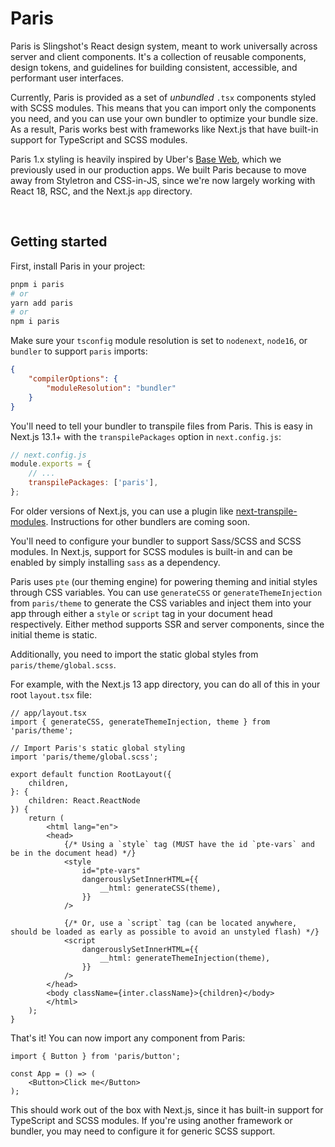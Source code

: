 # Paris

Paris is Slingshot's React design system, meant to work universally across server and client components. It's a collection of reusable components, design tokens, and guidelines for building consistent, accessible, and performant user interfaces.

Currently, Paris is provided as a set of *unbundled* `.tsx` components styled with SCSS modules. This means that you can import only the components you need, and you can use your own bundler to optimize your bundle size. As a result, Paris works best with frameworks like Next.js that have built-in support for TypeScript and SCSS modules.

Paris 1.x styling is heavily inspired by Uber's [Base Web](https://baseweb.design), which we previously used in our production apps. We built Paris because to move away from Styletron and CSS-in-JS, since we're now largely working with React 18, RSC, and the Next.js `app` directory.

<br />

## Getting started

First, install Paris in your project:

```bash
pnpm i paris
# or
yarn add paris
# or
npm i paris
```

Make sure your `tsconfig` module resolution is set to `nodenext`, `node16`, or `bundler` to support `paris` imports:

```json
{
    "compilerOptions": {
        "moduleResolution": "bundler"
    }
}
```

You'll need to tell your bundler to transpile files from Paris. This is easy in Next.js 13.1+ with the `transpilePackages` option in `next.config.js`:

```js
// next.config.js
module.exports = {
    // ...
    transpilePackages: ['paris'],
};
```

For older versions of Next.js, you can use a plugin like [next-transpile-modules](https://www.npmjs.com/package/next-transpile-modules). Instructions for other bundlers are coming soon.

You'll need to configure your bundler to support Sass/SCSS and SCSS modules. In Next.js, support for SCSS modules is built-in and can be enabled by simply installing `sass` as a dependency.

Paris uses `pte` (our theming engine) for powering theming and initial styles through CSS variables. You can use `generateCSS` or `generateThemeInjection` from `paris/theme` to generate the CSS variables and inject them into your app through either a `style` or `script` tag in your document head respectively. Either method supports SSR and server components, since the initial theme is static.

Additionally, you need to import the static global styles from `paris/theme/global.scss`.

For example, with the Next.js 13 app directory, you can do all of this in your root `layout.tsx` file:

```tsx
// app/layout.tsx
import { generateCSS, generateThemeInjection, theme } from 'paris/theme';

// Import Paris's static global styling
import 'paris/theme/global.scss';

export default function RootLayout({
    children,
}: {
    children: React.ReactNode
}) {
    return (
        <html lang="en">
        <head>
            {/* Using a `style` tag (MUST have the id `pte-vars` and be in the document head) */}
            <style
                id="pte-vars"
                dangerouslySetInnerHTML={{
                    __html: generateCSS(theme),
                }}
            />

            {/* Or, use a `script` tag (can be located anywhere, should be loaded as early as possible to avoid an unstyled flash) */}
            <script
                dangerouslySetInnerHTML={{
                    __html: generateThemeInjection(theme),
                }}
            />
        </head>
        <body className={inter.className}>{children}</body>
        </html>
    );
}
```

That's it! You can now import any component from Paris:

```tsx
import { Button } from 'paris/button';

const App = () => (
    <Button>Click me</Button>
);
```

This should work out of the box with Next.js, since it has built-in support for TypeScript and SCSS modules. If you're using another framework or bundler, you may need to configure it for generic SCSS support.
